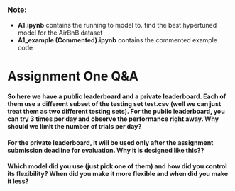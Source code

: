 ### Note:
* **A1.ipynb** contains the running to model to. find the best hypertuned model for the AirBnB dataset
* **A1_example (Commented).ipynb** contains the commented example code

# Assignment One Q&A

#### So here we have a public leaderboard and a private leaderboard. Each of them use a different subset of the testing set test.csv (well we can just treat them as two different testing sets). For the public leaderboard, you can try 3 times per day and observe the performance right away. Why should we limit the number of trials per day?

#### For the private leaderboard, it will be used only after the assignment submission deadline for evaluation. Why it is designed like this??

#### Which model did you use (just pick one of them) and how did you control its flexibility? When did you make it more flexible and when did you make it less?

